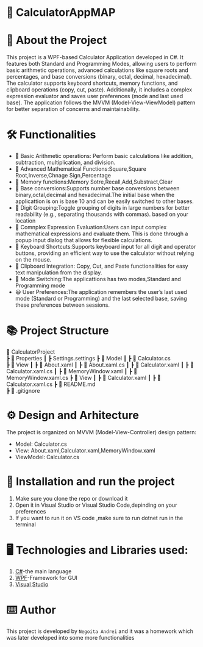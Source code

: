 # :book: CalculatorAppMAP

# :pushpin: About the Project
This project is a WPF-based Calculator Application developed in C#. It features both Standard and Programming Modes, allowing users to perform basic arithmetic operations, advanced calculations like square roots and percentages, and base conversions (binary, octal, decimal, hexadecimal). The calculator supports keyboard shortcuts, memory functions, and clipboard operations (copy, cut, paste). Additionally, it includes a complex expression evaluator and saves user preferences (mode and last used base). The application follows the MVVM (Model-View-ViewModel) pattern for better separation of concerns and maintainability.

# :hammer_and_wrench: Functionalities
 * :1234: Basic Arithmetic operations: Perform basic calculations like addition, subtraction, multiplication, and division.
 * :symbols: Advanced Mathematical Functions:Square,Square Root,Inverse,Chnage Sign,Percentage
 * :repeat: Memory functions:Memory Sotre,Recall,Add,Substract,Clear
 * :1234: Base conversions:Supports number base conversions between binary,octal,decimal and hexadecimal.The initial base when the applicattion is on is base 10 and can be easily switched to other bases.
 * :1234: Digit Grouping:Toggle grouping of digits in large numbers for better readability (e.g., separating thousands with commas). based on your location
 * :1234: Comnplex Expression Evaluation:Users can input complex mathematical expressions and evaluate them. This is done through a popup input dialog that allows for flexible calculations.
 * :abcd: Keyboard Shortcuts:Supports keyboard input for all digit and operator buttons, providing an efficient way to use the calculator without relying on the mouse.
 * :notebook_with_decorative_cover: Clipboard Integration: Copy, Cut, and Paste functionalities for easy text manipulation from the display.
 * :twisted_rightwards_arrows: Mode Switching:The applicattions has two modes,Standard and Programming mode
 * :smiley: User Preferences:The application remembers the user’s last used mode (Standard or Programming) and the last selected base, saving these preferences between sessions.


# :books: Project Structure 
  📂 CalculatorProject  
 ┣ 📂 Properties 
 ┃ ┣ Settings.settings
 ┣ 📂 Model 
 ┃ ┣ 📜 Calculator.cs  
 ┣ 📂 View
 ┃ ┣ 📜 About.xaml
 ┃ ┣ 📜 About.xaml.cs
 ┃ ┣ 📜 Calculator.xaml
 ┃ ┣ 📜 Calculator.xaml.cs
 ┃ ┣ 📜 MemoryWindow.xaml
 ┃ ┣ 📜 MemoryWindow.xaml.cs
 ┣ 📂 View
 ┃ ┣ 📜 Calculator.xaml
 ┃ ┣ 📜 Calculator.xaml.cs
 ┣ 📜 README.md  
 ┣ 📜 .gitignore  

# :gear: Design and Arhitecture
The project is organized on MVVM (Model-View-Controller) design pattern:
 * Model: Calculator.cs 
 * View: About.xaml,Calculator.xaml,MemoryWindow.xaml
 * ViewModel: Calculator.cs
   
# :rocket: Installation and run the project
  1. Make sure you clone the repo or download it
  2. Open it in Visual Studio or Visual Studio Code,depinding on your preferences
  3. If you want to run it on VS code ,make sure to run dotnet run in the terminal

# :desktop_computer: Technologies and Libraries used:
1. [C#](https://dotnet.microsoft.com/en-us/languages/csharp)-the main language
2. [WPF]([https://kivy.org/](https://learn.microsoft.com/en-us/dotnet/desktop/wpf/overview/?view=netdesktop-9.0))-Framework for GUI
3. [Visual Studio](https://visualstudio.microsoft.com/)

# :keyboard: Author
 This project is developed by `Negoita Andrei` and it was a homework which was later developed into some more functionalities
